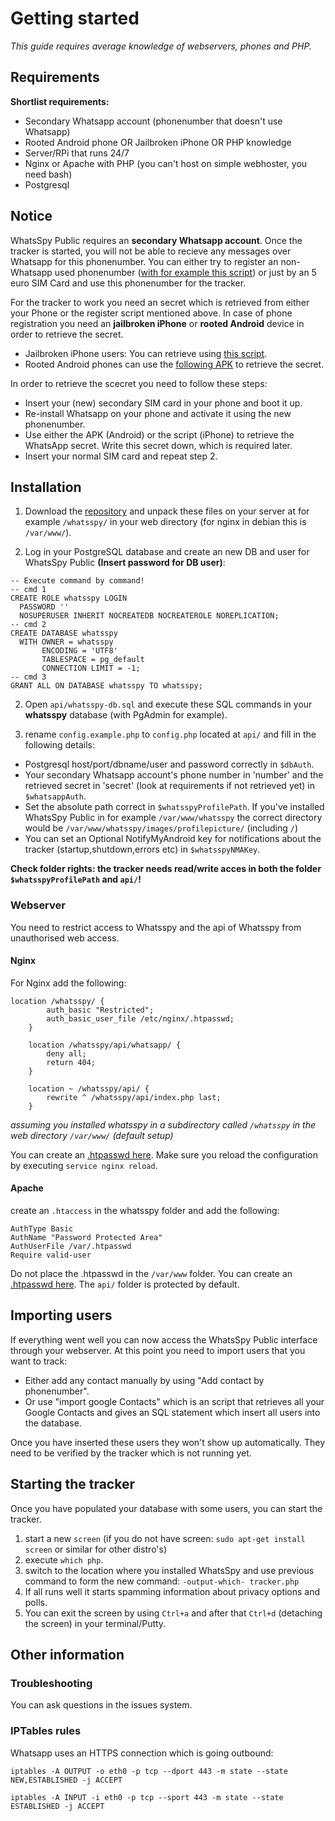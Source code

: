 # Getting started
*This guide requires average knowledge of webservers, phones and PHP.*

## Requirements

**Shortlist requirements:**

* Secondary Whatsapp account (phonenumber that doesn't use Whatsapp)
* Rooted Android phone OR Jailbroken iPhone OR PHP knowledge
* Server/RPi that runs 24/7
* Nginx or Apache with PHP (you can't host on simple webhoster, you need bash)
* Postgresql


## Notice
WhatsSpy Public requires an **secondary Whatsapp account**. Once the tracker is started, you will not be able to recieve any messages over Whatsapp for this phonenumber. You can either try to register an non-Whatsapp used phonenumber ([with for example this script](https://github.com/mgp25/WhatsAPI-Official/blob/master/examples/exampleRegister.php)) or just by an 5 euro SIM Card and use this phonenumber for the tracker.

For the tracker to work you need an secret which is retrieved from either your Phone or the register script mentioned above. In case of phone registration you need an **jailbroken iPhone** or **rooted Android** device in order to retrieve the secret. 

* Jailbroken iPhone users: You can retrieve using [this script](https://www.mgp25.com/utilidadiPhone/).
* Rooted Android phones can use the [following APK](https://github.com/venomous0x/WhatsAPI/issues/983) to retrieve the secret. 

In order to retrieve the scecret you need to follow these steps:

* Insert your (new) secondary SIM card in your phone and boot it up.
* Re-install Whatsapp on your phone and activate it using the new phonenumber.
* Use either the APK (Android) or the script (iPhone) to retrieve the WhatsApp secret. Write this secret down, which is required later. 
* Insert your normal SIM card and repeat step 2.

## Installation

1. Download the [repository](https://gitlab.maikel.pro/maikeldus/WhatsSpy-Public/tree/master) and unpack these files on your server at for example `/whatsspy/` in your web directory (for nginx in debian this is `/var/www/`).

2. Log in your PostgreSQL database and create an new DB and user for WhatsSpy Public **(Insert password for DB user)**:
```
-- Execute command by command!
-- cmd 1
CREATE ROLE whatsspy LOGIN
  PASSWORD ''
  NOSUPERUSER INHERIT NOCREATEDB NOCREATEROLE NOREPLICATION;
-- cmd 2
CREATE DATABASE whatsspy
  WITH OWNER = whatsspy
       ENCODING = 'UTF8'
       TABLESPACE = pg_default
       CONNECTION LIMIT = -1;
-- cmd 3
GRANT ALL ON DATABASE whatsspy TO whatsspy;
```

2. Open `api/whatsspy-db.sql` and execute these SQL commands in your **whatsspy** database (with PgAdmin for example). 

3. rename `config.example.php` to `config.php` located at `api/` and fill in the following details: 

* Postgresql host/port/dbname/user and password correctly in `$dbAuth`.
* Your secondary Whatsapp account's phone number in 'number' and the retrieved secret in 'secret' (look at requirements if not retrieved yet) in `$whatsappAuth`.
* Set the absolute path correct in `$whatsspyProfilePath`. If you've installed WhatsSpy Public in for example `/var/www/whatsspy` the correct directory would be `/var/www/whatsspy/images/profilepicture/` (including `/`)
* You can set an Optional NotifyMyAndroid key for notifications about the tracker (startup,shutdown,errors etc) in `$whatsspyNMAKey`. 


**Check folder rights: the tracker needs read/write acces in both the folder `$whatsspyProfilePath` and `api/`!**
### Webserver

You need to restrict access to Whatsspy and the api of Whatsspy from unauthorised web access. 

#### Nginx
For Nginx add the following:

```
location /whatsspy/ {
        auth_basic "Restricted";
        auth_basic_user_file /etc/nginx/.htpasswd; 
    }

    location /whatsspy/api/whatsapp/ {
        deny all;
        return 404;
    }

    location ~ /whatsspy/api/ {
        rewrite ^ /whatsspy/api/index.php last;
    }
``` 
*assuming you installed whatsspy in a subdirectory called `/whatsspy` in the web directory `/var/www/` (default setup)*

You can create an [.htpasswd here](http://www.htaccesstools.com/htpasswd-generator/). Make sure you reload the configuration by executing `service nginx reload`.

#### Apache
create an `.htaccess` in the whatsspy folder and add the following:

```
AuthType Basic
AuthName "Password Protected Area"
AuthUserFile /var/.htpasswd
Require valid-user
```
Do not place the .htpasswd in the `/var/www` folder. You can create an [.htpasswd here](http://www.htaccesstools.com/htpasswd-generator/). The `api/` folder is protected by default.

## Importing users

If everything went well you can now access the WhatsSpy Public interface through your webserver. At this point you need to import users that you want to track:

* Either add any contact manually by using "Add contact by phonenumber".
* Or use "import google Contacts" which is an script that retrieves all your Google Contacts and gives an SQL statement which insert all users into the database.

Once you have inserted these users they won't show up automatically. They need to be verified by the tracker which is not running yet.

## Starting the tracker
Once you have populated your database with some users, you can start the tracker.

1. start a new `screen` (if you do not have screen: `sudo apt-get install screen` or similar for other distro's)
2. execute `which php`.
3. switch to the location where you installed WhatsSpy and use previous command to form the new command: `-output-which- tracker.php`
4. If all runs well it starts spamming information about privacy options and polls.
5. You can exit the screen by using `Ctrl+a` and after that `Ctrl+d` (detaching the screen) in your terminal/Putty.

## Other information

### Troubleshooting

You can ask questions in the issues system.

### IPTables rules

Whatsapp uses an HTTPS connection which is going outbound:

`iptables -A OUTPUT -o eth0 -p tcp --dport 443 -m state --state NEW,ESTABLISHED -j ACCEPT`

`iptables -A INPUT -i eth0 -p tcp --sport 443 -m state --state ESTABLISHED -j ACCEPT`
